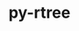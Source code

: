 ---
title: "py-rtree"
layout: cache
categories: [package, develop]
meta: {"compilers": ["none"], "num_specs": 18, "num_specs_by_stack": {"ml-darwin-aarch64-mps": 6, "ml-linux-aarch64-cpu": 6, "ml-linux-aarch64-cuda": 5, "ml-linux-x86_64-cpu": 5, "ml-linux-x86_64-cuda": 6, "root": 18}, "oss": ["sequoia", "ubuntu24.04"], "platforms": ["darwin", "linux"], "stacks": ["ml-darwin-aarch64-mps", "ml-linux-aarch64-cpu", "ml-linux-aarch64-cuda", "ml-linux-x86_64-cpu", "ml-linux-x86_64-cuda", "root"], "targets": ["aarch64", "x86_64_v3"], "versions": ["1.4.0"]}
spec_details: [{"compiler": "none", "hash": "2u2imyauitxyvqgd3wuwgkdm6nsqpyuy", "os": "sequoia", "platform": "darwin", "size": "-", "stacks": ["ml-darwin-aarch64-mps", "root"], "target": "aarch64", "variants": ["build_system=python_pip"], "versions": ["1.4.0"]}, {"compiler": "none", "hash": "3v2hyw5lxp3gjli4clxoacowni5h4qhw", "os": "ubuntu24.04", "platform": "linux", "size": "-", "stacks": ["ml-linux-aarch64-cpu", "ml-linux-aarch64-cuda", "root"], "target": "aarch64", "variants": ["build_system=python_pip"], "versions": ["1.4.0"]}, {"compiler": "none", "hash": "6v2qhreci4q7snzjsibs3pfq3uhe2ocm", "os": "ubuntu24.04", "platform": "linux", "size": "-", "stacks": ["ml-linux-x86_64-cpu", "ml-linux-x86_64-cuda", "root"], "target": "x86_64_v3", "variants": ["build_system=python_pip"], "versions": ["1.4.0"]}, {"compiler": "none", "hash": "7af74bbvsgbkfgz2tqq5j47em6inbb2u", "os": "ubuntu24.04", "platform": "linux", "size": "-", "stacks": ["ml-linux-aarch64-cpu", "ml-linux-aarch64-cuda", "root"], "target": "aarch64", "variants": ["build_system=python_pip"], "versions": ["1.4.0"]}, {"compiler": "none", "hash": "bf5xrut63zsmls6ib2br2zgwgcrvs5yd", "os": "ubuntu24.04", "platform": "linux", "size": "-", "stacks": ["ml-linux-aarch64-cpu", "ml-linux-aarch64-cuda", "root"], "target": "aarch64", "variants": ["build_system=python_pip"], "versions": ["1.4.0"]}, {"compiler": "none", "hash": "bkx3kmg46ybhg4eb365c6e55az6ev2ls", "os": "ubuntu24.04", "platform": "linux", "size": "-", "stacks": ["ml-linux-x86_64-cpu", "ml-linux-x86_64-cuda", "root"], "target": "x86_64_v3", "variants": ["build_system=python_pip"], "versions": ["1.4.0"]}, {"compiler": "none", "hash": "dbvdf4fvc2gfnmfjgbtymhf7ez3clcj7", "os": "ubuntu24.04", "platform": "linux", "size": "-", "stacks": ["ml-linux-x86_64-cpu", "ml-linux-x86_64-cuda", "root"], "target": "x86_64_v3", "variants": ["build_system=python_pip"], "versions": ["1.4.0"]}, {"compiler": "none", "hash": "eksufufvo4xvxft6evrv2shhoorydsbs", "os": "ubuntu24.04", "platform": "linux", "size": "-", "stacks": ["ml-linux-aarch64-cpu", "ml-linux-aarch64-cuda", "root"], "target": "aarch64", "variants": ["build_system=python_pip"], "versions": ["1.4.0"]}, {"compiler": "none", "hash": "g2vckg4r4ppasai6yfm26ew36n6lcf7b", "os": "sequoia", "platform": "darwin", "size": "-", "stacks": ["ml-darwin-aarch64-mps", "root"], "target": "aarch64", "variants": ["build_system=python_pip"], "versions": ["1.4.0"]}, {"compiler": "none", "hash": "i7fnkuwikrssm42sn3d6ihmprhfnc43m", "os": "ubuntu24.04", "platform": "linux", "size": "-", "stacks": ["ml-linux-aarch64-cpu", "ml-linux-aarch64-cuda", "root"], "target": "aarch64", "variants": ["build_system=python_pip"], "versions": ["1.4.0"]}, {"compiler": "none", "hash": "jinm4dnaaoxk7ldw4upkmhigjzwsdjdr", "os": "ubuntu24.04", "platform": "linux", "size": "-", "stacks": ["ml-linux-x86_64-cpu", "ml-linux-x86_64-cuda", "root"], "target": "x86_64_v3", "variants": ["build_system=python_pip"], "versions": ["1.4.0"]}, {"compiler": "none", "hash": "jwzzityts4u374kkgjsotip5svpkgqut", "os": "ubuntu24.04", "platform": "linux", "size": "-", "stacks": ["ml-linux-aarch64-cpu", "root"], "target": "aarch64", "variants": ["build_system=python_pip"], "versions": ["1.4.0"]}, {"compiler": "none", "hash": "mdf7js63e2roiszrrxfob6litxn7n6i5", "os": "sequoia", "platform": "darwin", "size": "-", "stacks": ["ml-darwin-aarch64-mps", "root"], "target": "aarch64", "variants": ["build_system=python_pip"], "versions": ["1.4.0"]}, {"compiler": "none", "hash": "mwandiddp5qez5ujw75gwmh3r3hfjghe", "os": "sequoia", "platform": "darwin", "size": "-", "stacks": ["ml-darwin-aarch64-mps", "root"], "target": "aarch64", "variants": ["build_system=python_pip"], "versions": ["1.4.0"]}, {"compiler": "none", "hash": "oh3kr2asls6gkidlo56qvrsousiqfahe", "os": "ubuntu24.04", "platform": "linux", "size": "-", "stacks": ["ml-linux-x86_64-cpu", "ml-linux-x86_64-cuda", "root"], "target": "x86_64_v3", "variants": ["build_system=python_pip"], "versions": ["1.4.0"]}, {"compiler": "none", "hash": "qxrgn7lqx44qhhrsxu6zl5de7cidi7fq", "os": "sequoia", "platform": "darwin", "size": "-", "stacks": ["ml-darwin-aarch64-mps", "root"], "target": "aarch64", "variants": ["build_system=python_pip"], "versions": ["1.4.0"]}, {"compiler": "none", "hash": "udh5plmctt57krmascamhnavdxjdmroa", "os": "sequoia", "platform": "darwin", "size": "-", "stacks": ["ml-darwin-aarch64-mps", "root"], "target": "aarch64", "variants": ["build_system=python_pip"], "versions": ["1.4.0"]}, {"compiler": "none", "hash": "y43ofjfbvukol65mczvo7qk5rnlieesl", "os": "ubuntu24.04", "platform": "linux", "size": "-", "stacks": ["ml-linux-x86_64-cuda", "root"], "target": "x86_64_v3", "variants": ["build_system=python_pip"], "versions": ["1.4.0"]}]
---